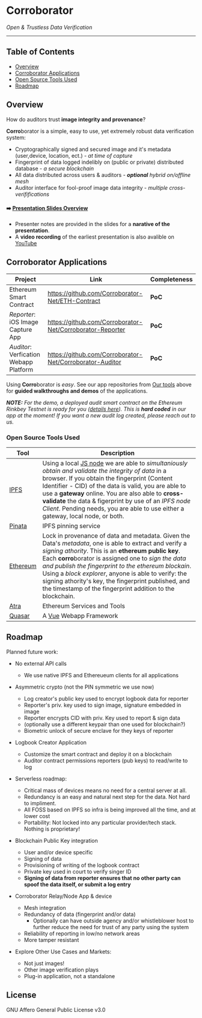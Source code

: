 # Corroborator
_Open &amp; Trustless Data Verification_

---

## Table of Contents

- [Overview](#overview)
- [Corroborator Applications](#corroborator-applications)
- [Open Source Tools Used](#open-source-tools-used)
- [Roadmap](#roadmap)

## Overview

How do auditors trust **image integrity and provenance**?

**Corro**borator is a simple, easy to use, yet extremely robust data verification system:
- Cryptographically signed and secured image and it's metadata (user,device, location, ect.) - *at time of capture*
- Fingerprint of data logged indelibly on (public or private) distributed database - *a secure blockchain*
- All data distributed across users & auditors  - _**optional** hybrid on/offline mesh_
- Auditor interface for fool-proof image data integrity - *multiple cross-verififications* 

#### :arrow_right: [Presentation Slides Overview](https://docs.google.com/presentation/d/1oSWLNg2lRhOPF8C443hx2zEwzoMVN6uKILMJgBBiU50/)
- Presenter notes are provided in the slides for a **narative of the presentation**.
- A **video recording** of the earliest presentation is also avalible on [YouTube](https://www.youtube.com/watch?v=XFNveoZJn0c)

## Corroborator Applications

| Project | Link | Completeness |
|----------|---------|--------------|
| Ethereum Smart Contract | https://github.com/Corroborator-Net/ETH-Contract | **PoC** |
| _Reporter_: iOS Image Capture App | https://github.com/Corroborator-Net/Corroborator-Reporter | **PoC** |
| _Auditor_: Verfication Webapp Platform | https://github.com/Corroborator-Net/Corroborator-Auditor | **PoC** |

Using **Corro**borator is _easy_. See our app repositories from [Our tools](#our-tools) above for **guided walkthroughs and demos** of the applications.

***NOTE:** For the demo, a deployed audit smart contract on the Ethereum Rinkbey Testnet  is ready for you ([details here](https://github.com/Corroborator-Net/Corroborator-Contract)). This is **hard coded** in our app at the moment! If you want a new audit log created, please reach out to us.*

### Open Source Tools Used
| Tool | Description |
|----------|---------|
| [IPFS](https://ipfs.io/) |  Using a local [JS node](https://js.ipfs.io/) we are able to *simultaniously obtain and validate the integrity of data* in a browser. If you obtain the fingerprint (Content Identifier - CID) of the data is valid, you are able to use a **gateway** online. You are also able to **cross-validate** the data & figerprint by use of an *IPFS node Client*. Pending needs, you are able to use either a gateway, local node, or both. |
| [Pinata](https://pinata.cloud/) | IPFS pinning service |https://pinata.cloud/ |
| [Ethereum](https://ethereum.org/) | Lock in  provenance of data and metadata. Given the Data's *metadata*, one is able to extract and verify a *signing athority*. This is an **ethereum public key**. Each **corro**borator is assigned one to *sign the data and publish the fingerprint to the ethereum blockain*. Using a *block explorer*, anyone is able to verify: the signing athority's key, the fingerprint published, and the timestamp of the fingerprint addition to the blockchain. |
| [Atra](https://atra.io/) | Ethereum Services and Tools|
| [Quasar](https://quasar.dev) | A [Vue](https://vuejs.org/) Webapp Framework |

## Roadmap

Planned future work:

- No external API calls
  - We use native IPFS and Ethereueum clients for all applications
  
- Asymmetric crypto (not the PIN symmetric we use now)
  - Log creator's public key used to encrypt logbook data for reporter 
  - Reporter's priv. key used to sign image, signature embedded in image
  - Reporter encrypts CID with priv. Key used to report & sign data
  - (optionally use a different keypair than one used for blockchain?)
  - Biometric unlock of secure enclave for they keys of reporter
  
- Logbook Creator Application
  - Customize the smart contract and deploy it on a blockchain
  - Auditor contract permissions reporters (pub keys) to read/write to log

- Serverless roadmap:
  - Critical mass of devices means no need for a central server at all.
  - Redundancy is an easy and natural next step for the data. Not hard to impliment.
  - All FOSS based on IPFS so infra is being improved all the time, and at lower cost
  - Portability: Not locked into any particular provider/tech stack. Nothing is proprietary!
- Blockchain Public Key integration
  - User and/or device specific
  - Signing of data
  - Provisioning of writing of the logbook contract
  - Private key used in court to verify singer ID
  - **Signing of data from reporter ensures that no other party can spoof the data itself, or submit a log entry**
  
- Corroborator Relay/Node App & device
  - Mesh integration
  - Redundancy of data (fingerprint and/or data)
    - Optionally can have outside agency and/or whistleblower host to further reduce the need for trust of any party using the system
  - Reliability of reporting in low/no network areas
  - More tamper resistant

- Explore Other Use Cases and Markets:
  - Not just images!
  - Other image verification plays
  - Plug-in application, not a standalone

## License

GNU Affero General Public License v3.0
